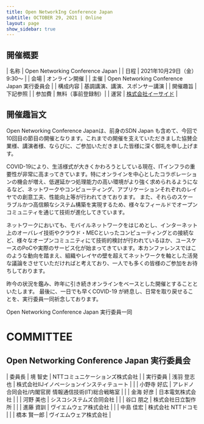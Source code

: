 ```yaml
---
title: Open NetworkIng Conference Japan
subtitle: OCTOBER 29, 2021 | Online
layout: page
show_sidebar: true
---
```

## 開催概要

| 名称     | Open Networking Conference Japan |
| 日程     | 2021年10月29日（金） 9:30～ |
| 会場     | オンライン開催 |
| 主催     | Open Networking Conference Japan 実行委員会 |
| 構成内容 | 基調講演、講演、スポンサー講演 |
| 開催趣旨 | 下記参照 |
| 参加費   | 無料（事前登録制）|
| 運営     | [株式会社イーサイド](http://www.e-side.co.jp/) |


## 開催趣旨文
Open Networking Conference Japanは、前身のSDN Japan も含めて、今回で10回目の節目の開催となります。これまでの開催を支えていただきました協賛企業様、講演者様、ならびに、ご参加いただきました皆様に深く御礼を申し上げます。

COVID-19により、生活様式が大きくかわろうとしている現在、ITインフラの重要性が非常に高まってきています。特にオンラインを中心としたコラボレーションの機会が増え、低遅延かつ処理能力の高い環境がより強く求められるようになるなど、ネットワークやコンピューティング、アプリケーションそれぞれのレイヤでの創意工夫、性能向上等が行われてきております。
また、それらのスケーラブルかつ高信頼なシステム構築を実現するため、様々なフィールドでオープンコミュニティを通じて技術が進化してきています。

ネットワークにおいても、モバイルネットワークをはじめとし、インターネット上のオーバレイ技術やクラウド・MECといったコンピューティングとの接続など、様々なオープンコミュニティにて技術的検討が行われているほか、ユースケースのPoCや実際のサービス化が始まってきています。本カンファレンスではこのような動向を踏まえ、組織やレイヤの壁を超えてネットワークを軸とした活発な議論をさせていただければと考えており、一人でも多くの皆様のご参加をお待ちしております。

昨今の状況を鑑み、昨年に引き続きオンラインをベースとした開催とすることといたします。
最後に、一日でも早くCOVID-19 が終息し、日常を取り戻せることを、実行委員一同祈念しております。

Open Networking Conference Japan 実行委員一同

# COMMITTEE

## Open Networking Conference Japan 実行委員会

| 委員長   | 境 智史 | NTTコミュニケーションズ株式会社 |
| 実行委員 | 浅羽 登志也 | 株式会社IIJイノベーションインスティテュート |
|          | 小野寺 好広  | アレドノ合同会社/内閣官房 情報通信技術(IT)総合戦略室 |
|          | 金海 好彦 | 日本電気株式会社 |
|          | 河野 美也 | シスコシステムズ合同会社 |
|          | 谷口 朋之 | 株式会社日立製作所 |
|          | 進藤 資訓 | ヴイエムウェア株式会社 |
|          | 中島 佳宏 | 株式会社 NTTドコモ |
|          | 橋本 賢一郎 | ヴイエムウェア株式会社 |